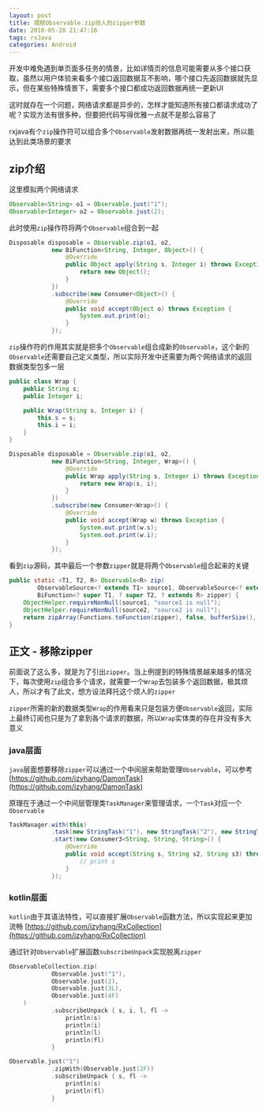 ```yaml
---
layout: post
title: 摆脱Observable.zip烦人的zipper参数
date: 2018-05-28 21:47:16
tags: rxJava
categories: Android
---
```


开发中难免遇到单页面多任务的情景，比如详情页的信息可能需要从多个接口获取，虽然以用户体验来看多个接口返回数据互不影响，哪个接口先返回数据就先显示，但在某些特殊情景下，需要多个接口都成功返回数据再统一更新UI

这时就存在一个问题，网络请求都是异步的，怎样才能知道所有接口都请求成功了呢？实现方法有很多种，但要把代码写得优雅一点就不是那么容易了

rxjava有个`zip`操作符可以组合多个`Observable`发射数据再统一发射出来，所以能达到此类场景的要求

<!-- More -->

## zip介绍

这里模拟两个网络请求
```java
Observable<String> o1 = Observable.just("1");
Observable<Integer> o2 = Observable.just(2);
```

此时使用`zip`操作符将两个`Observable`组合到一起
```java
Disposable disposable = Observable.zip(o1, o2,
            new BiFunction<String, Integer, Object>() {
                @Override
                public Object apply(String s, Integer i) throws Exception {
                    return new Object();
                }
            })
            .subscribe(new Consumer<Object>() {
                @Override
                public void accept(Object o) throws Exception {
                    System.out.print(o);
                }
            });
```

`zip`操作符的作用其实就是把多个`Observable`组合成新的`Observable`，这个新的`Observable`还需要自己定义类型，所以实际开发中还需要为两个网络请求的返回数据类型包多一层
```java
public class Wrap {
    public String s;
    public Integer i;

    public Wrap(String s, Integer i) {
        this.s = s;
        this.i = i;
    }
}

Disposable disposable = Observable.zip(o1, o2,
            new BiFunction<String, Integer, Wrap>() {
                @Override
                public Wrap apply(String s, Integer i) throws Exception {
                    return new Wrap(s, i);
                }
            })
            .subscribe(new Consumer<Wrap>() {
                @Override
                public void accept(Wrap w) throws Exception {
                    System.out.print(w.s);
                    System.out.print(w.i);
                }
            });
```

看到`zip`源码，其中最后一个参数`zipper`就是将两个`Observable`组合起来的关键
```java
public static <T1, T2, R> Observable<R> zip(
        ObservableSource<? extends T1> source1, ObservableSource<? extends T2> source2,
        BiFunction<? super T1, ? super T2, ? extends R> zipper) {
    ObjectHelper.requireNonNull(source1, "source1 is null");
    ObjectHelper.requireNonNull(source2, "source2 is null");
    return zipArray(Functions.toFunction(zipper), false, bufferSize(), source1, source2);
}
```

## 正文 - 移除zipper

前面说了这么多，就是为了引出`zipper`。当上例提到的特殊情景越来越多的情况下，每次使用`zip`组合多个请求，就需要一个`Wrap`去包装多个返回数据，极其烦人，所以才有了此文，想方设法拜托这个烦人的`zipper`

`zipper`所需的新的数据类型`Wrap`的作用看来只是包装方便`Observable`返回，实际上最终订阅也只是为了拿到各个请求的数据，所以`Wrap`实体类的存在并没有多大意义

### java层面

`java`层面想要移除`zipper`可以通过一个中间层来帮助管理`Observable`，可以参考[https://github.com/izyhang/DamonTask](https://github.com/izyhang/DamonTask)

原理在于通过一个中间层管理类`TaskManager`来管理请求，一个`Task`对应一个`Observable`
```java
TaskManager.with(this)
            .task(new StringTask("1"), new StringTask("2"), new StringTask("3"))
            .start(new Consumer3<String, String, String>() {
                @Override
                public void accept(String s, String s2, String s3) throws Exception {
                    // print s
                }
            });
```

### kotlin层面

`kotlin`由于其语法特性，可以直接扩展`Observable`函数方法，所以实现起来更加流畅
[https://github.com/izyhang/RxCollection](https://github.com/izyhang/RxCollection)

通过针对`Observable`扩展函数`subscribeUnpack`实现脱离`zipper`
```kotlin
ObservableCollection.zip(
            Observable.just("1"),
            Observable.just(2),
            Observable.just(3L),
            Observable.just(4F)
    )
            .subscribeUnpack { s, i, l, fl ->
                println(s)
                println(i)
                println(l)
                println(fl)
            }

Observable.just("1")
            .zipWith(Observable.just(2F))
            .subscribeUnpack { s, fl ->
                println(s)
                println(fl)
            }
```
